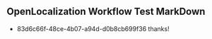 ## OpenLocalization Workflow Test MarkDown
* 83d6c66f-48ce-4b07-a94d-d0b8cb699f36 
thanks!<!--HONumber=Mar16_HO3-->
